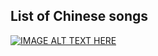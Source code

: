 ## List of Chinese songs


[![IMAGE ALT TEXT HERE](https://i.ytimg.com/vi/_VCU94B_Oig/hqdefault.jpg?sqp=-oaymwEWCKgBEF5IWvKriqkDCQgBFQAAiEIYAQ==&rs=AOn4CLACeR46D_J9AfY2ZhFvCRnOQgitzg)](https://www.youtube.com/watch?v=_VCU94B_Oig)